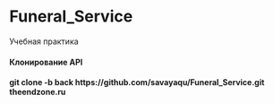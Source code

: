 # Funeral_Service
Учебная практика<br>
<h4>Клонирование API<h4/>
git clone -b back https://github.com/savayaqu/Funeral_Service.git theendzone.ru
